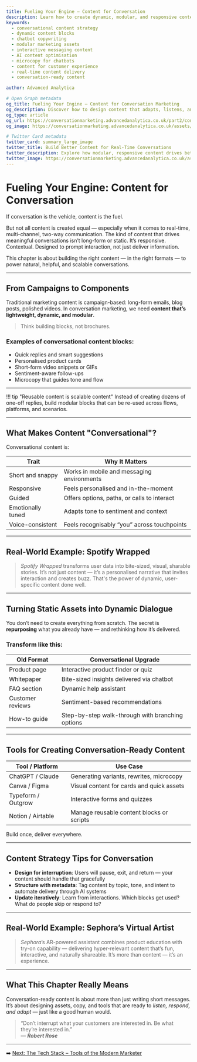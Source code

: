 ```yaml
---
title: Fueling Your Engine – Content for Conversation
description: Learn how to create dynamic, modular, and responsive content that powers real-time customer dialogue across chat, voice, and AI-driven experiences.
keywords:
  - conversational content strategy
  - dynamic content blocks
  - chatbot copywriting
  - modular marketing assets
  - interactive messaging content
  - AI content optimisation
  - microcopy for chatbots
  - content for customer experience
  - real-time content delivery
  - conversation-ready content

author: Advanced Analytica

# Open Graph metadata
og_title: Fueling Your Engine – Content for Conversation Marketing
og_description: Discover how to design content that adapts, listens, and responds — from quick replies and product cards to tone-aware messaging blocks.
og_type: article
og_url: https://conversationmarketing.advancedanalytica.co.uk/part2/content-for-conversation
og_image: https://conversationmarketing.advancedanalytica.co.uk/assets/logos/0.5x/Brando_9@0.5x.png

# Twitter Card metadata
twitter_card: summary_large_image
twitter_title: Build Better Content for Real-Time Conversations
twitter_description: Explore how modular, responsive content drives better engagement in chat, voice, and AI-powered brand journeys.
twitter_image: https://conversationmarketing.advancedanalytica.co.uk/assets/logos/0.5x/Brando_9@0.5x.png
---
```


# Fueling Your Engine: Content for Conversation

If conversation is the vehicle, content is the fuel.

But not all content is created equal — especially when it comes to real-time, multi-channel, two-way communication. The kind of content that drives meaningful conversations isn’t long-form or static. It’s responsive. Contextual. Designed to prompt interaction, not just deliver information.

This chapter is about building the right content — in the right formats — to power natural, helpful, and scalable conversations.

---

## From Campaigns to Components

Traditional marketing content is campaign-based: long-form emails, blog posts, polished videos. In conversation marketing, we need **content that’s lightweight, dynamic, and modular**.

> Think building blocks, not brochures.

### Examples of conversational content blocks:

- Quick replies and smart suggestions  
- Personalised product cards  
- Short-form video snippets or GIFs  
- Sentiment-aware follow-ups  
- Microcopy that guides tone and flow  

---

!!! tip "Reusable content is scalable content"
    Instead of creating dozens of one-off replies, build modular blocks that can be re-used across flows, platforms, and scenarios.

---

## What Makes Content "Conversational"?

Conversational content is:

| Trait                | Why It Matters                              |
|----------------------|----------------------------------------------|
| Short and snappy     | Works in mobile and messaging environments   |
| Responsive           | Feels personalised and in-the-moment         |
| Guided               | Offers options, paths, or calls to interact  |
| Emotionally tuned    | Adapts tone to sentiment and context         |
| Voice-consistent     | Feels recognisably “you” across touchpoints  |

---

## Real-World Example: Spotify Wrapped

> *Spotify Wrapped* transforms user data into bite-sized, visual, sharable stories. It’s not just content — it’s a personalised narrative that invites interaction and creates buzz. That's the power of dynamic, user-specific content done well.

---

## Turning Static Assets into Dynamic Dialogue

You don’t need to create everything from scratch. The secret is **repurposing** what you already have — and rethinking how it’s delivered.

### Transform like this:

| Old Format              | Conversational Upgrade                      |
|-------------------------|---------------------------------------------|
| Product page            | Interactive product finder or quiz          |
| Whitepaper              | Bite-sized insights delivered via chatbot   |
| FAQ section             | Dynamic help assistant                      |
| Customer reviews        | Sentiment-based recommendations             |
| How-to guide            | Step-by-step walk-through with branching options |

---

## Tools for Creating Conversation-Ready Content

| Tool / Platform        | Use Case                                  |
|------------------------|--------------------------------------------|
| ChatGPT / Claude       | Generating variants, rewrites, microcopy   |
| Canva / Figma          | Visual content for cards and quick assets  |
| Typeform / Outgrow     | Interactive forms and quizzes               |
| Notion / Airtable      | Manage reusable content blocks or scripts  |

Build once, deliver everywhere.

---

## Content Strategy Tips for Conversation

- **Design for interruption**: Users will pause, exit, and return — your content should handle that gracefully  
- **Structure with metadata**: Tag content by topic, tone, and intent to automate delivery through AI systems  
- **Update iteratively**: Learn from interactions. Which blocks get used? What do people skip or respond to?

---

## Real-World Example: Sephora’s Virtual Artist

> *Sephora*’s AR-powered assistant combines product education with try-on capability — delivering hyper-relevant content that’s fun, interactive, and naturally shareable. It’s more than content — it’s an experience.

---

## What This Chapter Really Means

Conversation-ready content is about more than just writing short messages. It’s about designing assets, copy, and tools that are ready to *listen, respond, and adapt* — just like a good human would.

> “Don’t interrupt what your customers are interested in. Be what they’re interested in.”  
> — ***Robert Rose***

---

➡️ [Next: The Tech Stack – Tools of the Modern Marketer](tech-stack.md)
